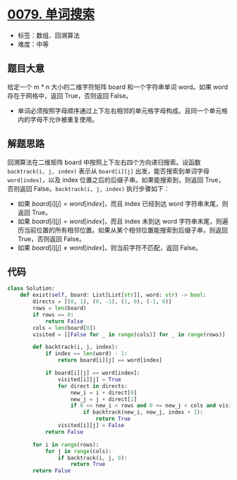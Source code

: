 # [0079. 单词搜索](https://leetcode-cn.com/problems/word-search/)

- 标签：数组、回溯算法
- 难度：中等

## 题目大意

给定一个 m * n 大小的二维字符矩阵 board 和一个字符串单词 word。如果 word 存在于网格中，返回 True，否则返回 False。

- 单词必须按照字母顺序通过上下左右相邻的单元格字母构成。且同一个单元格内的字母不允许被重复使用。

## 解题思路

回溯算法在二维矩阵 board 中按照上下左右四个方向递归搜索。设函数 `backtrack(i, j, index)` 表示从 `board[i][j]` 出发，能否搜索到单词字母 `word[index]`，以及 index 位置之后的后缀子串。如果能搜索到，则返回 True，否则返回 False。`backtrack(i, j, index)` 执行步骤如下：

- 如果 $board[i][j] = word[index]$，而且 index 已经到达 word 字符串末尾，则返回 True。
- 如果 $board[i][j] = word[index]$，而且 index 未到达 word 字符串末尾，则遍历当前位置的所有相邻位置。如果从某个相邻位置能搜索到后缀子串，则返回 True，否则返回 False。
- 如果 $board[i][j] \ne word[index]$，则当前字符不匹配，返回 False。

## 代码

```Python
class Solution:
    def exist(self, board: List[List[str]], word: str) -> bool:
        directs = [(0, 1), (0, -1), (1, 0), (-1, 0)]
        rows = len(board)
        if rows == 0:
            return False
        cols = len(board[0])
        visited = [[False for _ in range(cols)] for _ in range(rows)]

        def backtrack(i, j, index):
            if index == len(word) - 1:
                return board[i][j] == word[index]

            if board[i][j] == word[index]:
                visited[i][j] = True
                for direct in directs:
                    new_i = i + direct[0]
                    new_j = j + direct[1]
                    if 0 <= new_i < rows and 0 <= new_j < cols and visited[new_i][new_j] == False:
                        if backtrack(new_i, new_j, index + 1):
                            return True
                visited[i][j] = False
            return False

        for i in range(rows):
            for j in range(cols):
                if backtrack(i, j, 0):
                    return True
        return False
```

